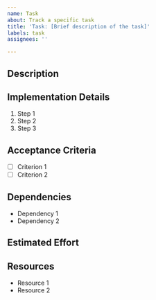 ```yaml
---
name: Task
about: Track a specific task
title: 'Task: [Brief description of the task]'
labels: task
assignees: ''

---
```


## Description
<!-- A clear and concise description of what needs to be done -->

## Implementation Details
<!-- Details about how to implement this task -->
1. Step 1
2. Step 2
3. Step 3

## Acceptance Criteria
<!-- What needs to be true for this task to be considered complete -->
- [ ] Criterion 1
- [ ] Criterion 2

## Dependencies
<!-- List any tasks or issues this depends on -->
- Dependency 1
- Dependency 2

## Estimated Effort
<!-- Estimated time to complete -->

## Resources
<!-- Link to relevant documentation, code, etc. -->
- Resource 1
- Resource 2